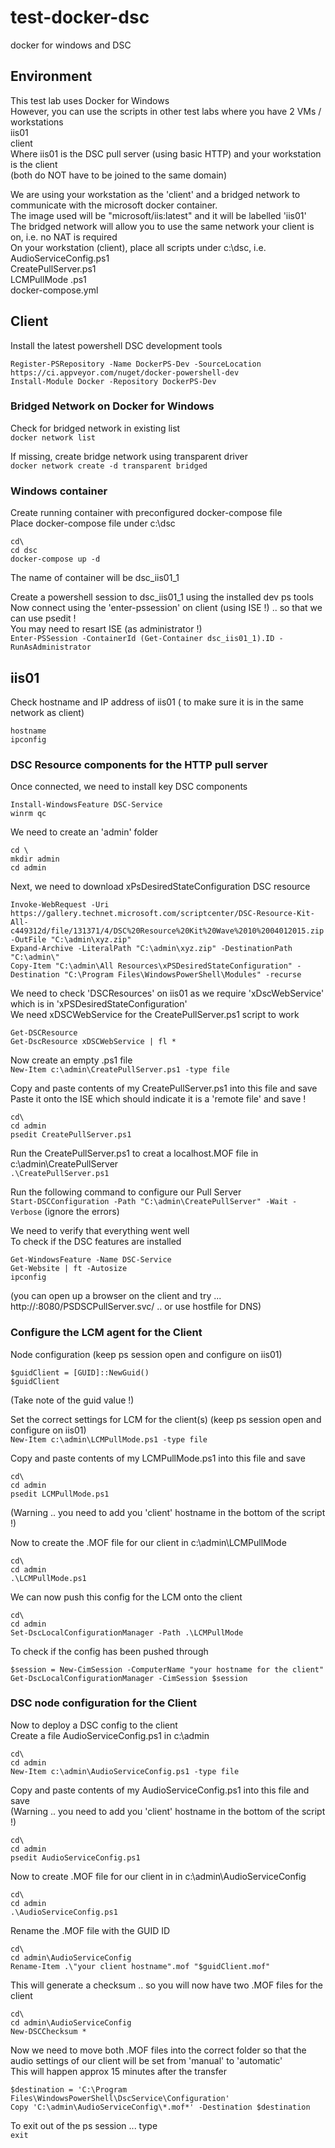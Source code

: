# test-docker-dsc
docker for windows and DSC

## Environment

This test lab uses Docker for Windows   
However, you can use the scripts in other test labs where you have 2 VMs / workstations    
iis01  
client  
Where iis01 is the DSC pull server (using basic HTTP) and your workstation is the client   
(both do NOT have to be joined to the same domain)    

We are using your workstation as the 'client' and a bridged network to communicate with the microsoft docker container.  
The image used will be "microsoft/iis:latest" and it will be labelled 'iis01'    
The bridged network will allow you to use the same network your client is on, i.e. no NAT is required   
On your workstation (client), place all scripts under c:\dsc, i.e.  
AudioServiceConfig.ps1  
CreatePullServer.ps1  
LCMPullMode .ps1  
docker-compose.yml  

## Client

Install the latest powershell DSC development tools  
```
Register-PSRepository -Name DockerPS-Dev -SourceLocation https://ci.appveyor.com/nuget/docker-powershell-dev
Install-Module Docker -Repository DockerPS-Dev
```

### Bridged Network on Docker for Windows

Check for bridged network in existing list  
`docker network list`

If missing, create bridge network using transparent driver   
`docker network create -d transparent bridged`

### Windows container

Create running container with preconfigured docker-compose file  
Place docker-compose file under c:\dsc  
```
cd\
cd dsc
docker-compose up -d
```
The name of container will be dsc_iis01_1    

Create a powershell session to dsc_iis01_1 using the installed dev ps tools  
Now connect using the 'enter-pssession' on client (using ISE !) .. so that we can use psedit !  
You may need to resart ISE (as administrator !)  
`Enter-PSSession -ContainerId (Get-Container dsc_iis01_1).ID -RunAsAdministrator`


## iis01

Check hostname and IP address of iis01 ( to make sure it is in the same network as client)    
```
hostname
ipconfig
```

### DSC Resource components for the HTTP pull server

Once connected, we need to install key DSC components  
```
Install-WindowsFeature DSC-Service
winrm qc
```

We need to create an 'admin' folder    
```
cd \
mkdir admin
cd admin
```

Next, we need to download xPsDesiredStateConfiguration DSC resource  
```
Invoke-WebRequest -Uri https://gallery.technet.microsoft.com/scriptcenter/DSC-Resource-Kit-All-c449312d/file/131371/4/DSC%20Resource%20Kit%20Wave%2010%2004012015.zip -OutFile "C:\admin\xyz.zip"
Expand-Archive -LiteralPath "C:\admin\xyz.zip" -DestinationPath "C:\admin\"
Copy-Item "C:\admin\All Resources\xPSDesiredStateConfiguration" -Destination "C:\Program Files\WindowsPowerShell\Modules" -recurse
```

We need to check 'DSCResources' on iis01 as we require 'xDscWebService' which is in 'xPSDesiredStateConfiguration'  
We need xDSCWebService for the CreatePullServer.ps1 script to work  
```
Get-DSCResource
Get-DscResource xDSCWebService | fl *
```

Now create an empty .ps1 file  
`New-Item c:\admin\CreatePullServer.ps1 -type file`

Copy and paste contents of my CreatePullServer.ps1 into this file and save   
Paste it onto the ISE which should indicate it is a 'remote file' and save !  
```
cd\
cd admin
psedit CreatePullServer.ps1
```

Run the CreatePullServer.ps1 to creat a localhost.MOF file in c:\admin\CreatePullServer  
`.\CreatePullServer.ps1`

Run the following command to configure our Pull Server  
`Start-DSCConfiguration -Path "C:\admin\CreatePullServer" -Wait -Verbose`
(ignore the errors)  

We need to verify that everything went well  
To check if the DSC features are installed    
```
Get-WindowsFeature -Name DSC-Service
Get-Website | ft -Autosize
ipconfig
```
(you can open up a browser on the client and try ... http://<IP address of iis01>:8080/PSDSCPullServer.svc/ .. or use hostfile for DNS)  

### Configure the LCM agent for the Client

Node configuration (keep ps session open and configure on iis01)  
```
$guidClient = [GUID]::NewGuid()
$guidClient
```
(Take note of the guid value !)  

Set the correct settings for LCM for the client(s) (keep ps session open and configure on iis01)  
`New-Item c:\admin\LCMPullMode.ps1 -type file`

Copy and paste contents of my LCMPullMode.ps1 into this file and save  
```
cd\
cd admin
psedit LCMPullMode.ps1
```
(Warning .. you need to add you 'client' hostname in the bottom of the script !)  

Now to create the .MOF file for our client in c:\admin\LCMPullMode  
```
cd\
cd admin
.\LCMPullMode.ps1
```

We can now push this config for the LCM onto the client  
```
cd\
cd admin
Set-DscLocalConfigurationManager -Path .\LCMPullMode
```

To check if the config has been pushed through  
```
$session = New-CimSession -ComputerName "your hostname for the client"
Get-DscLocalConfigurationManager -CimSession $session
```

### DSC node configuration for the Client

Now to deploy a DSC config to the client  
Create a file AudioServiceConfig.ps1 in c:\admin  
```
cd\
cd admin
New-Item c:\admin\AudioServiceConfig.ps1 -type file
```

Copy and paste contents of my AudioServiceConfig.ps1 into this file and save  
(Warning .. you need to add you 'client' hostname in the bottom of the script !)  
```
cd\
cd admin
psedit AudioServiceConfig.ps1
```

Now to create .MOF file for our client in in c:\admin\AudioServiceConfig  
```
cd\
cd admin
.\AudioServiceConfig.ps1
```

Rename the .MOF file with the GUID ID  
```
cd\
cd admin\AudioServiceConfig
Rename-Item .\"your client hostname".mof "$guidClient.mof"
```

This will generate a checksum .. so you will now have two .MOF files for the client  
``` 
cd\
cd admin\AudioServiceConfig
New-DSCChecksum *
```

Now we need to move both .MOF files into the correct folder so that the   
audio settings of our client will be set from 'manual' to 'automatic'     
This will happen approx 15 minutes after the transfer   
```
$destination = 'C:\Program Files\WindowsPowerShell\DscService\Configuration'
Copy 'C:\admin\AudioServiceConfig\*.mof*' -Destination $destination
```

To exit out of the ps session ... type  
`exit` 
















